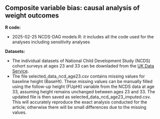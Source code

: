 ## Composite variable bias: causal analysis of weight outcomes

  **R code:**
  - 2025-02-25 NCDS-DAG models.R: it includes all the code used for the analyses including sensitivity analyses 

  **Datasets:**
  - The individual datasets of National Child Development Study (NCDS) cohort surveys at ages 23 and 33 can be downladed from the [UK Data Service](https://ukdataservice.ac.uk/).
  - The file selected_data_ncd_age23.csv contains missing values for baseline height (BaseHt). These missing values can be manually filled using the follow-up height (FUpHt) variable from the NCDS data at age 33, assuming height remains unchanged between ages 23 and 33. The updated file is then saved as selected_data_ncd_age23_imputed.csv. This will accurately reproduce the exact analysis conducted for the article; otherwise there  will be small differences due to the missing values.
